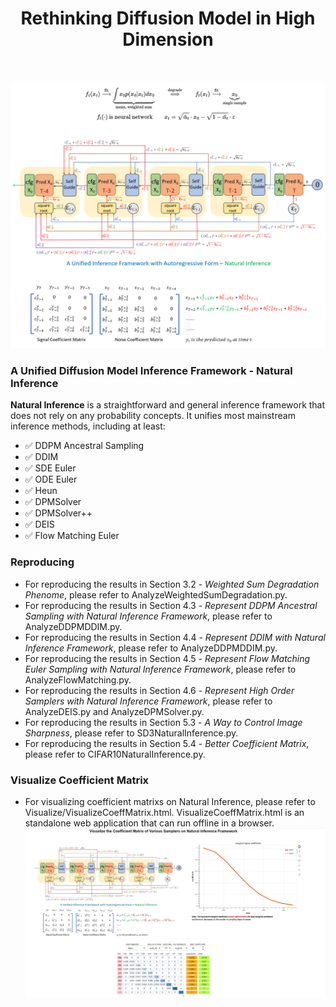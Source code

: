 <div style="text-align: center;">
	<h1 style="display:block">
		Rethinking Diffusion Model in High Dimension </span>
    </h1>
</div>
</br>



![NaturalDiffusion](degradation_inference_framework_coeff_matrix.png)


### A Unified Diffusion Model Inference Framework - Natural Inference

**Natural Inference** is a straightforward and general inference framework that does not rely on any probability concepts. It unifies most mainstream inference methods, including at least:

- &#x2705; DDPM Ancestral Sampling
- &#x2705; DDIM
- &#x2705; SDE Euler
- &#x2705; ODE Euler
- &#x2705; Heun
- &#x2705; DPMSolver
- &#x2705; DPMSolver++
- &#x2705; DEIS
- &#x2705; Flow Matching Euler

### Reproducing 
- For reproducing the results in Section 3.2 - *Weighted Sum Degradation Phenome*, please refer to AnalyzeWeightedSumDegradation.py.
- For reproducing the results in Section 4.3 - *Represent DDPM Ancestral Sampling with Natural Inference Framework*, please refer to AnalyzeDDPMDDIM.py.
- For reproducing the results in Section 4.4 - *Represent DDIM with Natural Inference Framework*, please refer to AnalyzeDDPMDDIM.py.
- For reproducing the results in Section 4.5 - *Represent Flow Matching Euler Sampling with Natural Inference Framework*, please refer to AnalyzeFlowMatching.py.
- For reproducing the results in Section 4.6 - *Represent High Order Samplers with Natural Inference Framework*, please refer to AnalyzeDEIS.py and AnalyzeDPMSolver.py.
- For reproducing the results in Section 5.3 - *A Way to Control Image Sharpness*, please refer to SD3NaturalInference.py.
- For reproducing the results in Section 5.4 - *Better Coefficient Matrix*, please refer to CIFAR10NaturalInference.py.


### Visualize Coefficient Matrix

- For visualizing coefficient matrixs on Natural Inference, please refer to Visualize/VisualizeCoeffMatrix.html. VisualizeCoeffMatrix.html is an standalone web application that can run offline in a browser.
[![Visualze coefficient matrix](visualize/VisualizeCoeffMatrix.jpg)](https://www.youtube.com/watch?v=2zRA1T7wC6E)

